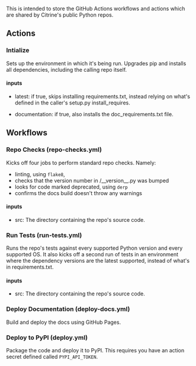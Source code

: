 This is intended to store the GitHub Actions workflows and actions which are shared by Citrine's public Python repos.

## Actions

### Intialize

Sets up the environment in which it's being run. Upgrades pip and installs all dependencies, including the calling repo itself.

#### inputs

- latest: if true, skips installing requirements.txt, instead relying on what's defined in the caller's setup.py install\_requires.

- documentation: if true, also installs the doc\_requirements.txt file.

## Workflows

### Repo Checks (repo-checks.yml)

Kicks off four jobs to perform standard repo checks. Namely:

- linting, using `flake8`,
- checks that the version number in <src>/\_\_version\_\_.py was bumped
- looks for code marked deprecated, using `derp`
- confirms the docs build doesn't throw any warnings

#### inputs

- src: The directory containing the repo's source code.

### Run Tests (run-tests.yml)

Runs the repo's tests against every supported Python version and every supported OS.
It also kicks off a second run of tests in an environment where the dependency versions are the latest supported, instead of what's in requirements.txt.

#### inputs

- src: The directory containing the repo's source code.

### Deploy Documentation (deploy-docs.yml)

Build and deploy the docs using GitHub Pages.

### Deploy to PyPI (deploy.yml)

Package the code and deploy it to PyPI. This requires you have an action secret defined called `PYPI_API_TOKEN`.
